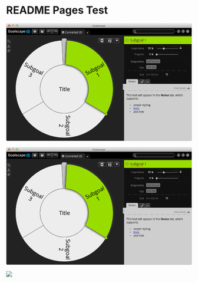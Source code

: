 # README Pages Test

![](/images/example1.png?raw=true)

![](images/example1.png?raw=true)

![](/../gh-pages/images/example1.png?raw=true)